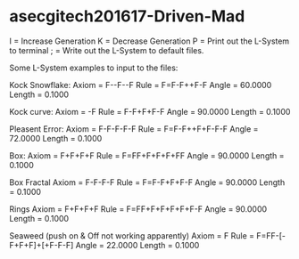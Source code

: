 # asecgitech201617-Driven-Mad

I = Increase Generation
K = Decrease Generation
P = Print out the L-System to terminal
; = Write out the L-System to default files. 

Some L-System examples to input to the files:

Kock Snowflake:
Axiom = F--F--F
Rule = F=F-F++F-F
Angle = 60.0000
Length = 0.1000


Kock curve:
Axiom = -F
Rule = F-F+F+F-F
Angle = 90.0000
Length = 0.1000

Pleasent Error:
Axiom = F-F-F-F-F
Rule = F=F-F++F+F-F-F
Angle = 72.0000
Length = 0.1000

Box:
Axiom = F+F+F+F
Rule = F=FF+F+F+F+FF
Angle = 90.0000
Length = 0.1000

Box Fractal
Axiom = F-F-F-F
Rule = F=F-F+F+F-F
Angle = 90.0000
Length = 0.1000

Rings
Axiom = F+F+F+F
Rule = F=FF+F+F+F+F+F-F
Angle = 90.0000
Length = 0.1000

Seaweed (push on & Off not working apparently)
Axiom = F
Rule =  F=FF-[-F+F+F]+[+F-F-F]
Angle = 22.0000
Length = 0.1000
